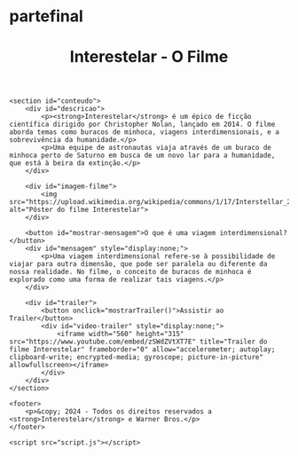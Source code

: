 # partefinal

<!DOCTYPE html>
<html lang="pt-br">
<head>
    <meta charset="UTF-8">
    <meta name="viewport" content="width=device-width, initial-scale=1.0">
    <title>Interestelar - Filme</title>
    <link rel="stylesheet" href="style.css">
</head>
<body>
    <header>
        <h1>Interestelar - O Filme</h1>
    </header>
 
    <section id="conteudo">
        <div id="descricao">
            <p><strong>Interestelar</strong> é um épico de ficção científica dirigido por Christopher Nolan, lançado em 2014. O filme aborda temas como buracos de minhoca, viagens interdimensionais, e a sobrevivência da humanidade.</p>
            <p>Uma equipe de astronautas viaja através de um buraco de minhoca perto de Saturno em busca de um novo lar para a humanidade, que está à beira da extinção.</p>
        </div>
        
        <div id="imagem-filme">
            <img src="https://upload.wikimedia.org/wikipedia/commons/1/17/Interstellar_2014_film_poster.jpg" alt="Pôster do filme Interestelar">
        </div>

        <button id="mostrar-mensagem">O que é uma viagem interdimensional?</button>
        <div id="mensagem" style="display:none;">
            <p>Uma viagem interdimensional refere-se à possibilidade de viajar para outra dimensão, que pode ser paralela ou diferente da nossa realidade. No filme, o conceito de buracos de minhoca é explorado como uma forma de realizar tais viagens.</p>
        </div>

        <div id="trailer">
            <button onclick="mostrarTrailer()">Assistir ao Trailer</button>
            <div id="video-trailer" style="display:none;">
                <iframe width="560" height="315" src="https://www.youtube.com/embed/zSWdZVtXT7E" title="Trailer do filme Interestelar" frameborder="0" allow="accelerometer; autoplay; clipboard-write; encrypted-media; gyroscope; picture-in-picture" allowfullscreen></iframe>
            </div>
        </div>
    </section>

    <footer>
        <p>&copy; 2024 - Todos os direitos reservados a <strong>Interestelar</strong> e Warner Bros.</p>
    </footer>

    <script src="script.js"></script>
</body>
</html> 



